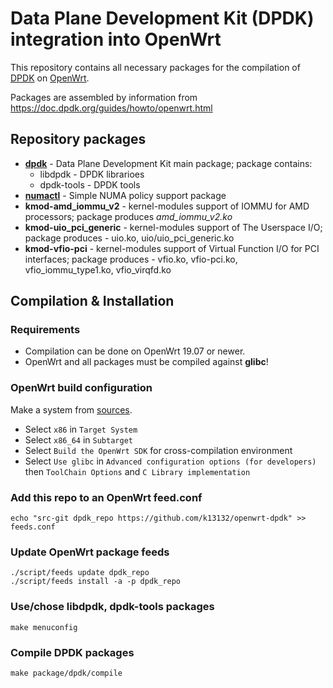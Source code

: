 # Data Plane Development Kit (DPDK) integration into OpenWrt

This repository contains all necessary packages for the compilation of [DPDK](https://www.dpdk.org) on [OpenWrt](https://openwrt.org).

Packages are assembled by information from https://doc.dpdk.org/guides/howto/openwrt.html

## Repository packages

* **[dpdk](https://github.com/DPDK/dpdk)** - Data Plane Development Kit main package; package contains:
  * libdpdk - DPDK librarioes
  * dpdk-tools - DPDK tools
* **[numactl](https://github.com/numactl/numactl)** - Simple NUMA policy support package
* **kmod-amd_iommu_v2** - kernel-modules support of IOMMU for AMD processors; package produces _amd_iommu_v2.ko_
* **kmod-uio_pci_generic** - kernel-modules support of The Userspace I/O; package produces - uio.ko, uio/uio_pci_generic.ko
* **kmod-vfio-pci** - kernel-modules support of Virtual Function I/O for PCI interfaces; package produces - vfio.ko, vfio-pci.ko, vfio_iommu_type1.ko, vfio_virqfd.ko

## Compilation & Installation

### Requirements

* Compilation can be done on OpenWrt 19.07 or newer.
* OpenWrt and all packages must be compiled against **glibc**!

### OpenWrt build configuration

Make a system from [sources](https://github.com/openwrt/openwrt).

* Select ``x86`` in ``Target System``
* Select ``x86_64`` in ``Subtarget``
* Select ``Build the OpenWrt SDK`` for cross-compilation environment
* Select ``Use glibc`` in ``Advanced configuration options (for developers)`` then ``ToolChain Options`` and ``C Library implementation``


### Add this repo to an OpenWrt feed.conf

``` 
echo "src-git dpdk_repo https://github.com/k13132/openwrt-dpdk" >> feeds.conf
``` 

### Update OpenWrt package feeds

``` 
./script/feeds update dpdk_repo
./script/feeds install -a -p dpdk_repo
```

### Use/chose libdpdk, dpdk-tools packages

``` 
make menuconfig
``` 

### Compile DPDK packages

``` 
make package/dpdk/compile
``` 



